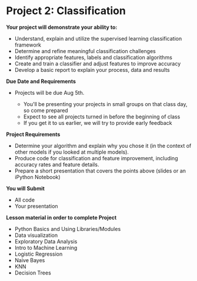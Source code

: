 # Project 2: Classification

**Your project will demonstrate your ability to:**

* Understand, explain and utilize the supervised learning classification framework
* Determine and refine meaningful classification challenges
* Identify appropriate features, labels and classification algorithms
* Create and train a classifier and adjust features to improve accuracy
* Develop a basic report to explain your process, data and results

**Due Date and Requirements**

*   Projects will be due Aug 5th.

    *   You'll be presenting your projects in small groups on that class day, so come prepared
    *   Expect to see all projects turned in before the beginning of class
    *   If you get it to us earlier, we will try to provide early feedback

**Project Requirements**

* Determine your algorithm and explain why you chose it (in the context of other models if you looked at multiple models).
* Produce code for classification and feature improvement, including accuracy rates and feature details.
* Prepare a short presentation that covers the points above (slides or an iPython Notebook)

**You will Submit**
* All code
* Your presentation

**Lesson material in order to complete Project**

*   Python Basics and Using Libraries/Modules
*   Data visualization
*   Exploratory Data Analysis
*   Intro to Machine Learning
*   Logistic Regression
*   Naive Bayes
*   KNN
*   Decision Trees
